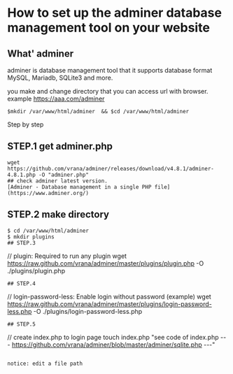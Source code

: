 # How to set up the adminer database management tool on your website 

## What' adminer
adminer is database management tool that it supports database format MySQL, Mariadb, SQLite3 and more.

you make and change directory that you can access url with browser.
example https://aaa.com/adminer
```
$mkdir /var/www/html/adminer  && $cd /var/www/html/adminer
```

Step by step
## STEP.1 get adminer.php
```
wget  https://github.com/vrana/adminer/releases/download/v4.8.1/adminer-4.8.1.php -O "adminer.php"
## check adminer latest version. 
[Adminer - Database management in a single PHP file](https://www.adminer.org/)
```
## STEP.2 make directory
```
$ cd /var/www/html/adminer
$ mkdir plugins
## STEP.3
```
// plugin: Required to run any plugin
wget https://raw.github.com/vrana/adminer/master/plugins/plugin.php -O ./plugins/plugin.php
```
## STEP.4
```
// login-password-less: Enable login without password (example)
wget https://raw.github.com/vrana/adminer/master/plugins/login-password-less.php -O ./plugins/login-password-less.php
```
## STEP.5
```
// create index.php to login page
touch index.php
"see code of index.php --- https://github.com/vrana/adminer/blob/master/adminer/sqlite.php ---"
```

notice: edit a file path
```
<?php
function adminer_object() {
	include_once "./plugins/plugin.php";
	include_once "./plugins/login-password-less.php";
	return new AdminerPlugin(array(
		// TODO: inline the result of password_hash() so that the password is not visible in source codes
		new AdminerLoginPasswordLess(password_hash("YOUR_PASSWORD_HERE", PASSWORD_DEFAULT)),
	));
}

include "./index.php";
```

setup.sh contains all steps.

